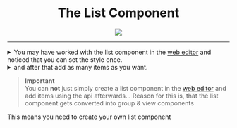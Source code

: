 <div align="center">
  <h1>The List Component</h1>
  <img src="https://github.com/max1mde/AG-Wiki/assets/114857048/12a058ea-cd42-46f3-8659-fc86bce89171">
</div>

---


<details>
<summary>You may have worked with the list component in the <a href="https://advancedgui.app">web editor</a> and noticed that you can set the style once.  </summary>
<img src="https://github.com/max1mde/AG-Wiki/assets/114857048/1486def7-a63d-42e4-ae4a-e4f9b49ef12c">
</details>
<details>
<summary>and after that add as many items as you want.</summary>
<img src="https://github.com/max1mde/AG-Wiki/assets/114857048/0dd87307-33b0-41b4-b3a8-0bd814f318c1">
</details>

> **Important**  
> You can **not** just simply create a list component in the [web editor](https://advancedgui.app) and add items using the api afterwards...
> Reason for this is, that the list component gets converted into group & view components

This means you need to create your own list component
